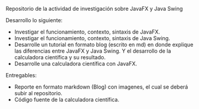
Repositorio de la actividad de investigación sobre JavaFX y Java Swing

Desarrollo lo siguiente:
  * Investigar el funcionamiento, contexto, sintaxis de JavaFX.
  * Investigar el funcionamiento, contexto, sintaxis de Java Swing.
  * Desarrolle un tutorial en formato blog (escrito en md) en donde explique las diferencias entre JavaFX y Java Swing. Y el desarrollo de la calculadora científica y su resultado.
  * Desarrolle una calculadora científica con JavaFX.

Entregables:
  * Reporte en formato markdown (Blog) con imagenes, el cual se deberá subir al repositorio.
  * Código fuente de la calculadora científica.
